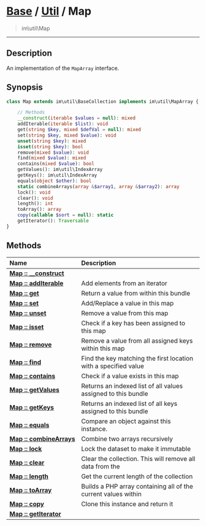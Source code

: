 # [Base](Base.md) / [Util](Util.md) / Map
 > im\util\Map
____

## Description
An implementation of the `MapArray` interface.

## Synopsis
```php
class Map extends im\util\BaseCollection implements im\util\MapArray {

    // Methods
    __construct(iterable $values = null): mixed
    addIterable(iterable $list): void
    get(string $key, mixed $defVal = null): mixed
    set(string $key, mixed $value): void
    unset(string $key): mixed
    isset(string $key): bool
    remove(mixed $value): void
    find(mixed $value): mixed
    contains(mixed $value): bool
    getValues(): im\util\IndexArray
    getKeys(): im\util\IndexArray
    equals(object $other): bool
    static combineArrays(array &$array1, array &$array2): array
    lock(): void
    clear(): void
    length(): int
    toArray(): array
    copy(callable $sort = null): static
    getIterator(): Traversable
}
```

## Methods
| Name | Description |
| :--- | :---------- |
| [__Map&nbsp;::&nbsp;\_\_construct__](Util-Map___construct.md) |  |
| [__Map&nbsp;::&nbsp;addIterable__](Util-Map_addIterable.md) | Add elements from an iterator |
| [__Map&nbsp;::&nbsp;get__](Util-Map_get.md) | Return a value from within this bundle |
| [__Map&nbsp;::&nbsp;set__](Util-Map_set.md) | Add/Replace a value in this map |
| [__Map&nbsp;::&nbsp;unset__](Util-Map_unset.md) | Remove a value from this map |
| [__Map&nbsp;::&nbsp;isset__](Util-Map_isset.md) | Check if a key has been assigned to this map |
| [__Map&nbsp;::&nbsp;remove__](Util-Map_remove.md) | Remove a value from all assigned keys within this map |
| [__Map&nbsp;::&nbsp;find__](Util-Map_find.md) | Find the key matching the first location with a specified value |
| [__Map&nbsp;::&nbsp;contains__](Util-Map_contains.md) | Check if a value exists in this map |
| [__Map&nbsp;::&nbsp;getValues__](Util-Map_getValues.md) | Returns an indexed list of all values assigned to this bundle |
| [__Map&nbsp;::&nbsp;getKeys__](Util-Map_getKeys.md) | Returns an indexed list of all keys assigned to this bundle |
| [__Map&nbsp;::&nbsp;equals__](Util-Map_equals.md) | Compare an object against this instance. |
| [__Map&nbsp;::&nbsp;combineArrays__](Util-Map_combineArrays.md) | Combine two arrays recursively |
| [__Map&nbsp;::&nbsp;lock__](Util-Map_lock.md) | Lock the dataset to make it immutable |
| [__Map&nbsp;::&nbsp;clear__](Util-Map_clear.md) | Clear the collection. This will remove all data from the |
| [__Map&nbsp;::&nbsp;length__](Util-Map_length.md) | Get the current length of the collection |
| [__Map&nbsp;::&nbsp;toArray__](Util-Map_toArray.md) | Builds a PHP array containing all of the current values within |
| [__Map&nbsp;::&nbsp;copy__](Util-Map_copy.md) | Clone this instance and return it |
| [__Map&nbsp;::&nbsp;getIterator__](Util-Map_getIterator.md) |  |
